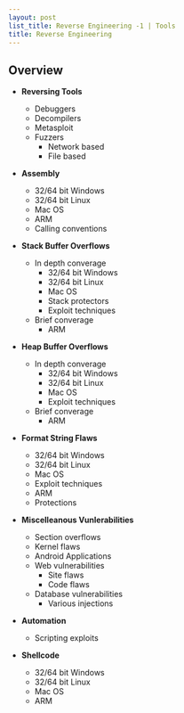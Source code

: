 ```yaml
---
layout: post
list_title: Reverse Engineering -1 | Tools
title: Reverse Engineering
---
```


## Overview

- **Reversing Tools**
    - Debuggers
    - Decompilers
    - Metasploit
    - Fuzzers
        - Network based
        - File based

- **Assembly**
    - 32/64 bit Windows
    - 32/64 bit Linux
    - Mac OS
    - ARM
    - Calling conventions

- **Stack Buffer Overflows**
    - In depth converage
        - 32/64 bit Windows
        - 32/64 bit Linux
        - Mac OS
        - Stack protectors
        - Exploit techniques
    - Brief converage
        - ARM

- **Heap Buffer Overflows**
    - In depth converage
        - 32/64 bit Windows
        - 32/64 bit Linux
        - Mac OS
        - Exploit techniques
    - Brief converage
        - ARM

- **Format String Flaws**
    - 32/64 bit Windows
    - 32/64 bit Linux
    - Mac OS
    - Exploit techniques
    - ARM
    - Protections

- **Miscelleanous Vunlerabilities**
    - Section overflows
    - Kernel flaws
    - Android Applications
    - Web vulnerabilities
        - Site flaws
        - Code flaws
    - Database vulnerabilities
        - Various injections

- **Automation**
    - Scripting exploits
- **Shellcode**
    - 32/64 bit Windows
    - 32/64 bit Linux
    - Mac OS
    - ARM